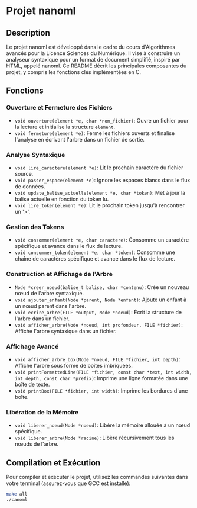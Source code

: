 # Projet nanoml

## Description
Le projet nanoml est développé dans le cadre du cours d'Algorithmes avancés pour la Licence Sciences du Numérique. Il vise à construire un analyseur syntaxique pour un format de document simplifié, inspiré par HTML, appelé nanoml. Ce README décrit les principales composantes du projet, y compris les fonctions clés implémentées en C.

## Fonctions

### Ouverture et Fermeture des Fichiers
- `void ouverture(element *e, char *nom_fichier)`: Ouvre un fichier pour la lecture et initialise la structure `element`.
- `void fermeture(element *e)`: Ferme les fichiers ouverts et finalise l'analyse en écrivant l'arbre dans un fichier de sortie.

### Analyse Syntaxique
- `void lire_caractere(element *e)`: Lit le prochain caractère du fichier source.
- `void passer_espace(element *e)`: Ignore les espaces blancs dans le flux de données.
- `void update_balise_actuelle(element *e, char *token)`: Met à jour la balise actuelle en fonction du token lu.
- `void lire_token(element *e)`: Lit le prochain token jusqu'à rencontrer un '>'.

### Gestion des Tokens
- `void consommer(element *e, char caractere)`: Consomme un caractère spécifique et avance dans le flux de lecture.
- `void consommer_token(element *e, char *token)`: Consomme une chaîne de caractères spécifique et avance dans le flux de lecture.

### Construction et Affichage de l'Arbre
- `Node *creer_noeud(balise_t balise, char *contenu)`: Crée un nouveau nœud de l'arbre syntaxique.
- `void ajouter_enfant(Node *parent, Node *enfant)`: Ajoute un enfant à un nœud parent dans l'arbre.
- `void ecrire_arbre(FILE *output, Node *noeud)`: Écrit la structure de l'arbre dans un fichier.
- `void afficher_arbre(Node *noeud, int profondeur, FILE *fichier)`: Affiche l'arbre syntaxique dans un fichier.

### Affichage Avancé
- `void afficher_arbre_box(Node *noeud, FILE *fichier, int depth)`: Affiche l'arbre sous forme de boîtes imbriquées.
- `void printFormattedLine(FILE *fichier, const char *text, int width, int depth, const char *prefix)`: Imprime une ligne formatée dans une boîte de texte.
- `void printBox(FILE *fichier, int width)`: Imprime les bordures d'une boîte.

### Libération de la Mémoire
- `void liberer_noeud(Node *noeud)`: Libère la mémoire allouée à un nœud spécifique.
- `void liberer_arbre(Node *racine)`: Libère récursivement tous les nœuds de l'arbre.

## Compilation et Exécution
Pour compiler et exécuter le projet, utilisez les commandes suivantes dans votre terminal (assurez-vous que GCC est installé):

```bash
make all
./canoml
